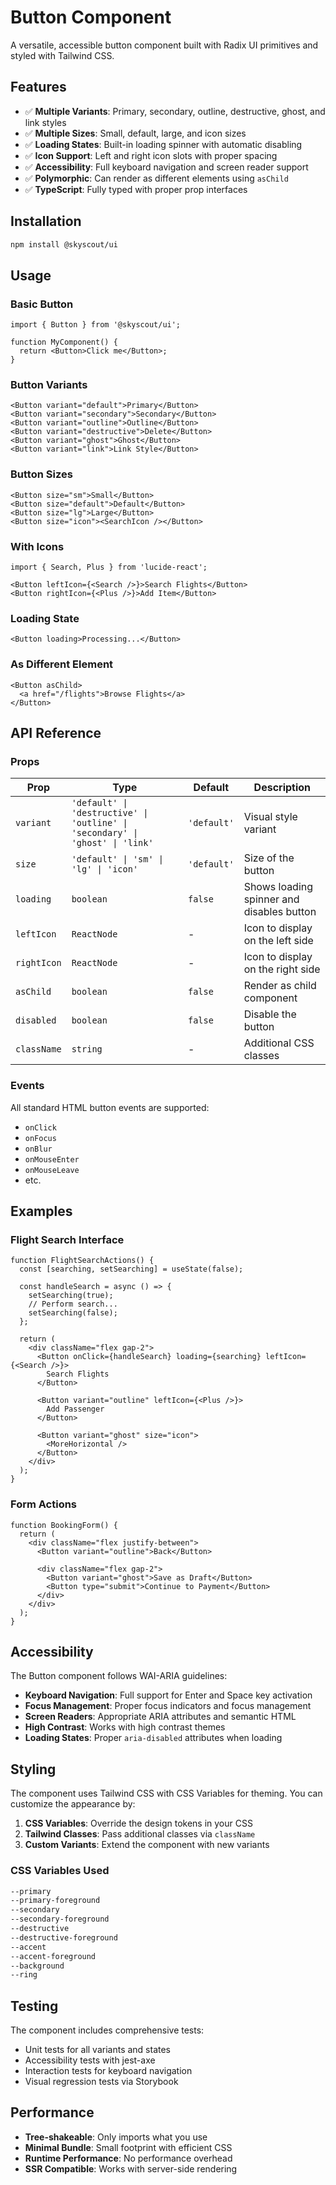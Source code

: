 # Button Component

A versatile, accessible button component built with Radix UI primitives and styled with Tailwind CSS.

## Features

- ✅ **Multiple Variants**: Primary, secondary, outline, destructive, ghost, and link styles
- ✅ **Multiple Sizes**: Small, default, large, and icon sizes
- ✅ **Loading States**: Built-in loading spinner with automatic disabling
- ✅ **Icon Support**: Left and right icon slots with proper spacing
- ✅ **Accessibility**: Full keyboard navigation and screen reader support
- ✅ **Polymorphic**: Can render as different elements using `asChild`
- ✅ **TypeScript**: Fully typed with proper prop interfaces

## Installation

```bash
npm install @skyscout/ui
```

## Usage

### Basic Button

```tsx
import { Button } from '@skyscout/ui';

function MyComponent() {
  return <Button>Click me</Button>;
}
```

### Button Variants

```tsx
<Button variant="default">Primary</Button>
<Button variant="secondary">Secondary</Button>
<Button variant="outline">Outline</Button>
<Button variant="destructive">Delete</Button>
<Button variant="ghost">Ghost</Button>
<Button variant="link">Link Style</Button>
```

### Button Sizes

```tsx
<Button size="sm">Small</Button>
<Button size="default">Default</Button>
<Button size="lg">Large</Button>
<Button size="icon"><SearchIcon /></Button>
```

### With Icons

```tsx
import { Search, Plus } from 'lucide-react';

<Button leftIcon={<Search />}>Search Flights</Button>
<Button rightIcon={<Plus />}>Add Item</Button>
```

### Loading State

```tsx
<Button loading>Processing...</Button>
```

### As Different Element

```tsx
<Button asChild>
  <a href="/flights">Browse Flights</a>
</Button>
```

## API Reference

### Props

| Prop        | Type                                                                          | Default     | Description                               |
| ----------- | ----------------------------------------------------------------------------- | ----------- | ----------------------------------------- |
| `variant`   | `'default' \| 'destructive' \| 'outline' \| 'secondary' \| 'ghost' \| 'link'` | `'default'` | Visual style variant                      |
| `size`      | `'default' \| 'sm' \| 'lg' \| 'icon'`                                         | `'default'` | Size of the button                        |
| `loading`   | `boolean`                                                                     | `false`     | Shows loading spinner and disables button |
| `leftIcon`  | `ReactNode`                                                                   | -           | Icon to display on the left side          |
| `rightIcon` | `ReactNode`                                                                   | -           | Icon to display on the right side         |
| `asChild`   | `boolean`                                                                     | `false`     | Render as child component                 |
| `disabled`  | `boolean`                                                                     | `false`     | Disable the button                        |
| `className` | `string`                                                                      | -           | Additional CSS classes                    |

### Events

All standard HTML button events are supported:

- `onClick`
- `onFocus`
- `onBlur`
- `onMouseEnter`
- `onMouseLeave`
- etc.

## Examples

### Flight Search Interface

```tsx
function FlightSearchActions() {
  const [searching, setSearching] = useState(false);

  const handleSearch = async () => {
    setSearching(true);
    // Perform search...
    setSearching(false);
  };

  return (
    <div className="flex gap-2">
      <Button onClick={handleSearch} loading={searching} leftIcon={<Search />}>
        Search Flights
      </Button>

      <Button variant="outline" leftIcon={<Plus />}>
        Add Passenger
      </Button>

      <Button variant="ghost" size="icon">
        <MoreHorizontal />
      </Button>
    </div>
  );
}
```

### Form Actions

```tsx
function BookingForm() {
  return (
    <div className="flex justify-between">
      <Button variant="outline">Back</Button>

      <div className="flex gap-2">
        <Button variant="ghost">Save as Draft</Button>
        <Button type="submit">Continue to Payment</Button>
      </div>
    </div>
  );
}
```

## Accessibility

The Button component follows WAI-ARIA guidelines:

- **Keyboard Navigation**: Full support for Enter and Space key activation
- **Focus Management**: Proper focus indicators and focus management
- **Screen Readers**: Appropriate ARIA attributes and semantic HTML
- **High Contrast**: Works with high contrast themes
- **Loading States**: Proper `aria-disabled` attributes when loading

## Styling

The component uses Tailwind CSS with CSS Variables for theming. You can customize the appearance by:

1. **CSS Variables**: Override the design tokens in your CSS
2. **Tailwind Classes**: Pass additional classes via `className`
3. **Custom Variants**: Extend the component with new variants

### CSS Variables Used

```css
--primary
--primary-foreground
--secondary
--secondary-foreground
--destructive
--destructive-foreground
--accent
--accent-foreground
--background
--ring
```

## Testing

The component includes comprehensive tests:

- Unit tests for all variants and states
- Accessibility tests with jest-axe
- Interaction tests for keyboard navigation
- Visual regression tests via Storybook

## Performance

- **Tree-shakeable**: Only imports what you use
- **Minimal Bundle**: Small footprint with efficient CSS
- **Runtime Performance**: No performance overhead
- **SSR Compatible**: Works with server-side rendering
